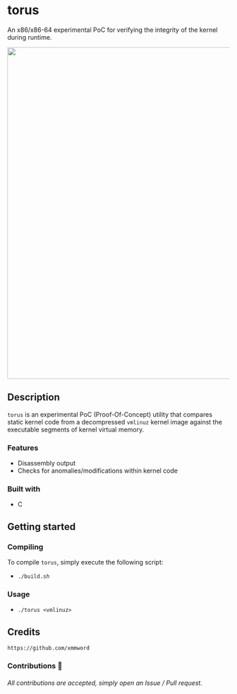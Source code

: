 # torus
An x86/x86-64 experimental PoC for verifying the integrity of the kernel during runtime.

<div align="center">
    <img src="https://user-images.githubusercontent.com/105472509/176983932-3edca1ae-f248-41be-8037-3417a71447dc.png" width="750px"><br>
</div>

## Description
`torus` is an experimental PoC (Proof-Of-Concept) utility that compares static kernel code from a decompressed `vmlinuz` kernel image against the executable
segments of kernel virtual memory.

### Features
- Disassembly output
- Checks for anomalies/modifications within kernel code

### Built with
- C

## Getting started
### Compiling
To compile `torus`, simply execute the following script:
- `./build.sh`

### Usage
- `./torus <vmlinuz>`

## Credits
```
https://github.com/xmmword
```
### Contributions 🎉
###### All contributions are accepted, simply open an Issue / Pull request.

